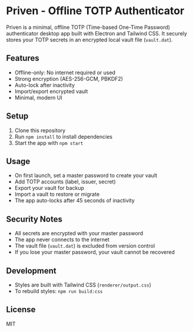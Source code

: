 # Priven - Offline TOTP Authenticator

Priven is a minimal, offline TOTP (Time-based One-Time Password) authenticator desktop app built with Electron and Tailwind CSS. It securely stores your TOTP secrets in an encrypted local vault file (`vault.dat`).

## Features
- Offline-only: No internet required or used
- Strong encryption (AES-256-GCM, PBKDF2)
- Auto-lock after inactivity
- Import/export encrypted vault
- Minimal, modern UI

## Setup
1. Clone this repository
2. Run `npm install` to install dependencies
3. Start the app with `npm start`

## Usage
- On first launch, set a master password to create your vault
- Add TOTP accounts (label, issuer, secret)
- Export your vault for backup
- Import a vault to restore or migrate
- The app auto-locks after 45 seconds of inactivity

## Security Notes
- All secrets are encrypted with your master password
- The app never connects to the internet
- The vault file (`vault.dat`) is excluded from version control
- If you lose your master password, your vault cannot be recovered

## Development
- Styles are built with Tailwind CSS (`renderer/output.css`)
- To rebuild styles: `npm run build:css`

## License
MIT 